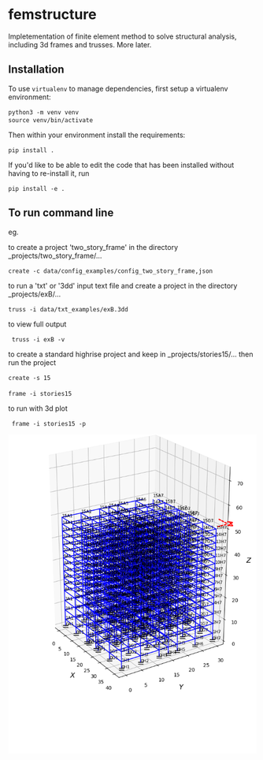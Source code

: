 # femstructure

Impletementation of finite element method to solve structural analysis, including 3d frames and trusses. More later.


## Installation

To use `virtualenv` to manage dependencies, first setup a virtualenv environment:

    python3 -m venv venv
    source venv/bin/activate

Then within your environment install the requirements:

    pip install .

If you'd like to be able to edit the code that has been installed without
having to re-install it, run

    pip install -e .

## To run command line

eg.

to create a project 'two_story_frame' in the directory \_projects/two_story_frame/...

    create -c data/config_examples/config_two_story_frame,json

to run a 'txt' or '3dd' input text file and create a project in the directory \_projects/exB/...

    truss -i data/txt_examples/exB.3dd
    
 to view full output
 
     truss -i exB -v

to create a standard highrise project and keep in \_projects/stories15/...
then run the project

    create -s 15
    
    frame -i stories15
    
 to run with 3d plot

     frame -i stories15 -p
     

![plot](./data/stories15.png)


